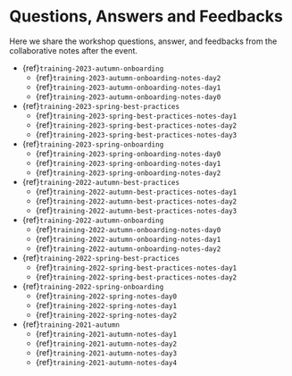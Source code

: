 # Questions, Answers and Feedbacks

Here we share the workshop questions, answer, and feedbacks from the collaborative 
notes after the event.

- {ref}`training-2023-autumn-onboarding`
  - {ref}`training-2023-autumn-onboarding-notes-day2`
  - {ref}`training-2023-autumn-onboarding-notes-day1`
  - {ref}`training-2023-autumn-onboarding-notes-day0`
- {ref}`training-2023-spring-best-practices`
  - {ref}`training-2023-spring-best-practices-notes-day1`
  - {ref}`training-2023-spring-best-practices-notes-day2`
  - {ref}`training-2023-spring-best-practices-notes-day3`
- {ref}`training-2023-spring-onboarding`
  - {ref}`training-2023-spring-onboarding-notes-day0`
  - {ref}`training-2023-spring-onboarding-notes-day1`
  - {ref}`training-2023-spring-onboarding-notes-day2`
- {ref}`training-2022-autumn-best-practices`
  - {ref}`training-2022-autumn-best-practices-notes-day1`
  - {ref}`training-2022-autumn-best-practices-notes-day2`
  - {ref}`training-2022-autumn-best-practices-notes-day3`
- {ref}`training-2022-autumn-onboarding`
  - {ref}`training-2022-autumn-onboarding-notes-day0`
  - {ref}`training-2022-autumn-onboarding-notes-day1`
  - {ref}`training-2022-autumn-onboarding-notes-day2`
- {ref}`training-2022-spring-best-practices`
  - {ref}`training-2022-spring-best-practices-notes-day1`
  - {ref}`training-2022-spring-best-practices-notes-day2`
- {ref}`training-2022-spring-onboarding`
  - {ref}`training-2022-spring-notes-day0`
  - {ref}`training-2022-spring-notes-day1`
  - {ref}`training-2022-spring-notes-day2`
- {ref}`training-2021-autumn`
  - {ref}`training-2021-autumn-notes-day1`
  - {ref}`training-2021-autumn-notes-day2`
  - {ref}`training-2021-autumn-notes-day3`
  - {ref}`training-2021-autumn-notes-day4`




